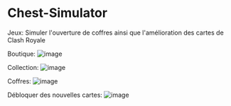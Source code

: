 # Chest-Simulator
Jeux: Simuler l'ouverture de coffres  ainsi que l'amélioration des cartes de Clash Royale


Boutique:
![image](https://user-images.githubusercontent.com/129319404/229231618-ab55a2d6-53fa-467a-a755-c433f8af1b88.png)


Collection:
![image](https://user-images.githubusercontent.com/129319404/229232258-f646e7df-078d-4d7d-9037-61a5a2a41f9b.png)


Coffres:
![image](https://user-images.githubusercontent.com/129319404/229232842-d624b192-a558-4ce3-b5e8-fb56569f05bf.png)


Débloquer des nouvelles cartes:
![image](https://user-images.githubusercontent.com/129319404/229234193-fc0cc9ff-637d-43cb-8d4a-69a50dea5f32.png)
